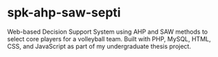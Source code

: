 # spk-ahp-saw-septi
Web-based Decision Support System using AHP and SAW methods to select core players for a volleyball team. Built with PHP, MySQL, HTML, CSS, and JavaScript as part of my undergraduate thesis project.
